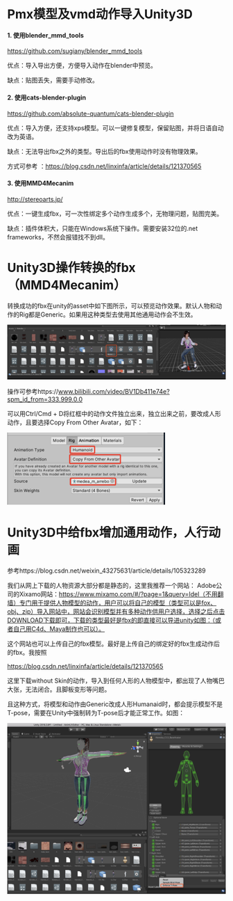 # Pmx模型及vmd动作导入Unity3D



#### 1. 使用blender_mmd_tools

https://github.com/sugiany/blender_mmd_tools

优点：导入导出方便，方便导入动作在blender中预览。

缺点：贴图丢失，需要手动修改。



#### 2. 使用cats-blender-plugin

https://github.com/absolute-quantum/cats-blender-plugin

优点：导入方便，还支持xps模型。可以一键修复模型，保留贴图，并将日语自动改为英语。

缺点：无法导出fbx之外的类型。导出后的fbx使用动作时没有物理效果。

方式可参考 ：https://blog.csdn.net/linxinfa/article/details/121370565



#### 3. 使用MMD4Mecanim

http://stereoarts.jp/

优点：一键生成fbx，可一次性绑定多个动作生成多个，无物理问题，贴图完美。

缺点：插件体积大，只能在Windows系统下操作。需要安装32位的.net frameworks，不然会报错找不到dll。



# Unity3D操作转换的fbx（MMD4Mecanim）

转换成功的fbx在unity的asset中如下图所示，可以预览动作效果。默认人物和动作的Rig都是Generic。如果用这种类型去使用其他通用动作会不生效。

![image-20211213174814382](.asserts/image-20211213174814382.png)

操作可参考https://www.bilibili.com/video/BV1Db411e74e?spm_id_from=333.999.0.0



可以用Ctrl/Cmd + D将红框中的动作文件独立出来，独立出来之前，要改成人形动作，且要选择Copy From Other Avatar，如下：

<img src=".asserts/image-20211213180814214.png" alt="image-20211213180814214" style="zoom:50%;" />



# Unity3D中给fbx增加通用动作，人行动画

参考https://blog.csdn.net/weixin_43275631/article/details/105323289

我们从网上下载的人物资源大部分都是静态的，这里我推荐一个网站：
Adobe公司的Xixamo网站：https://www.mixamo.com/#/?page=1&query=Idel（不用翻墙）专门用于提供人物模型的动作，用户可以将自己的模型（类型可以是fox、obj、zip）导入网站中，网站会识别模型并有多种动作供用户选择，选择之后点击DOWNLOAD下载即可，下载的类型最好是fbx的即直接可以导进unity如图：（或者自己用C4d、Maya制作也可以）。



这个网站也可以上传自己的fbx模型。最好是上传自己的绑定好的fbx生成动作后的fbx。我按照

https://blog.csdn.net/linxinfa/article/details/121370565

这里下载without Skin的动作，导入到任何人形的人物模型中，都出现了人物嘴巴大张，无法闭合。且脚板变形等问题。

且这种方式，将模型和动作由Generic改成人形Humanaid时，都会提示模型不是T-pose，需要在Unity中强制转为T-pose后才能正常工作。如图：

![image-20211213181952918](.asserts/image-20211213181952918.png)

